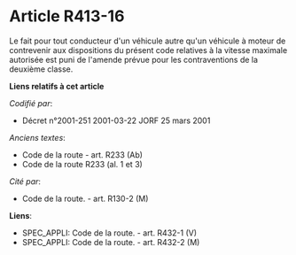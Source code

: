 # Article R413-16

Le fait pour tout conducteur d'un véhicule autre qu'un véhicule à moteur de contrevenir aux dispositions du présent code
relatives à la vitesse maximale autorisée est puni de l'amende prévue pour les contraventions de la deuxième classe.

**Liens relatifs à cet article**

_Codifié par_:

  - Décret n°2001-251 2001-03-22 JORF 25 mars 2001

_Anciens textes_:

  - Code de la route - art. R233 (Ab)
  - Code de la route R233 (al. 1 et 3)

_Cité par_:

  - Code de la route. - art. R130-2 (M)

**Liens**:

  - SPEC_APPLI: Code de la route. - art. R432-1 (V)
  - SPEC_APPLI: Code de la route. - art. R432-2 (M)
